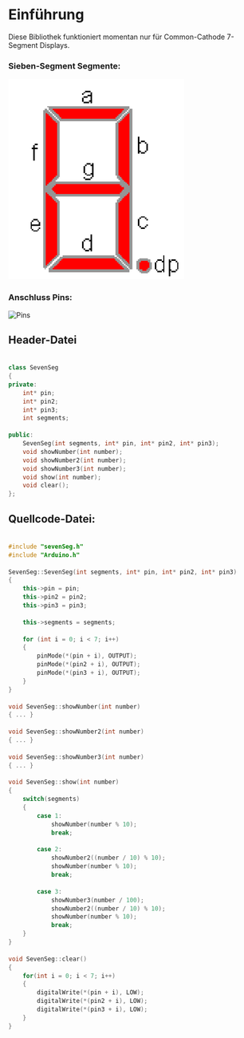 # Einführung #

Diese Bibliothek funktioniert momentan nur für Common-Cathode 7-Segment Displays.

### Sieben-Segment Segmente: ###

![](https://github.com/FabianSchieder/Arduino_7Segment-library/blob/main/7SegmentSegmente.png "Segmente")

### Anschluss Pins: ###

![](https://github.com/FabianSchieder/Arduino_7Segment-library/blob/main/7-Segment-AnzeigeAnschl%C3%BCsse.jpg "Pins")

## Header-Datei ##

```c++

class SevenSeg
{
private:
    int* pin;
    int* pin2;
    int* pin3;
    int segments;

public:
    SevenSeg(int segments, int* pin, int* pin2, int* pin3);
    void showNumber(int number);
    void showNumber2(int number);
    void showNumber3(int number);
    void show(int number);
    void clear();
};
```

## Quellcode-Datei: ##

```c++

#include "sevenSeg.h"
#include "Arduino.h"

SevenSeg::SevenSeg(int segments, int* pin, int* pin2, int* pin3)
{
    this->pin = pin;
    this->pin2 = pin2;
    this->pin3 = pin3;

    this->segments = segments;

    for (int i = 0; i < 7; i++)
    {
        pinMode(*(pin + i), OUTPUT);
        pinMode(*(pin2 + i), OUTPUT);
        pinMode(*(pin3 + i), OUTPUT);
    }
}

void SevenSeg::showNumber(int number)
{ ... }

void SevenSeg::showNumber2(int number)
{ ... }

void SevenSeg::showNumber3(int number)
{ ... }

void SevenSeg::show(int number)
{
    switch(segments)
    {
        case 1:
            showNumber(number % 10);
            break;

        case 2:
            showNumber2((number / 10) % 10);
            showNumber(number % 10);
            break;

        case 3:
            showNumber3(number / 100);
            showNumber2((number / 10) % 10);
            showNumber(number % 10);
            break;
    }
}

void SevenSeg::clear()
{
    for(int i = 0; i < 7; i++)
    {
        digitalWrite(*(pin + i), LOW);
        digitalWrite(*(pin2 + i), LOW);
        digitalWrite(*(pin3 + i), LOW);
    }
}

```
